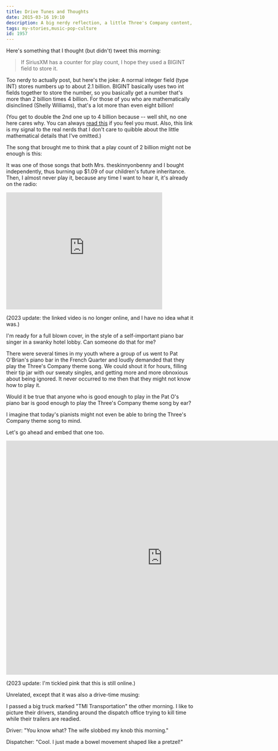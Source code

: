 ```yaml
---
title: Drive Tunes and Thoughts
date: 2015-03-16 19:10
description: A big nerdy reflection, a little Three's Company content, and then an out-of-the-blue joke that really hits.
tags: my-stories,music-pop-culture
id: 1957
---
```

Here's something that I thought (but didn't) tweet this morning:

<blockquote>If SiriusXM has a counter for play count, I hope they used a BIGINT field to store it.</blockquote>

Too nerdy to actually post, but here's the joke:  A normal integer field (type INT) stores numbers up to about 2.1 billion.  BIGINT basically uses two int fields together to store the number, so you basically get a number that's more than 2 billion times 4 billion.  For those of you who are mathematically disinclined (Shelly Williams), that's a lot more than even eight billion!  

(You get to double the 2nd one up to 4 billion because -- well shit, no one here cares why.  You can always <a href="https://learn.microsoft.com/en-us/sql/t-sql/data-types/int-bigint-smallint-and-tinyint-transact-sql?view=sql-server-ver16" target="_blank">read this</a> if you feel you must.  Also, this link is my signal to the real nerds that I don't care to quibble about the little mathematical details that I've omitted.)

The song that brought me to think that a play count of 2 billion might not be enough is this:

It was one of those songs that both Mrs. theskinnyonbenny and I bought independently, thus burning up $1.09 of our children's future inheritance.  Then, I almost never play it, because any time I want to hear it, it's already on the radio:

<iframe width="420" height="315" src="https://www.youtube.com/embed/CmQy6qgV2cM" frameborder="0" allowfullscreen></iframe>

(2023 update:  the linked video is no longer online, and I have no idea what it was.)

I'm ready for a full blown cover, in the style of a self-important piano bar singer in a swanky hotel lobby.  Can someone do that for me?

There were several times in my youth where a group of us went to Pat O'Brian's piano bar in the French Quarter and loudly demanded that they play the Three's Company theme song.  We could shout it for hours, filling their tip jar with our sweaty singles, and getting more and more obnoxious about being ignored.  It never occurred to me then that they might not know how to play it.  

Would it be true that anyone who is good enough to play in the Pat O's piano bar is good enough to play the Three's Company theme song by ear?

I imagine that today's pianists might not even be able to bring the Three's Company theme song to mind.

Let's go ahead and embed that one too.

<iframe width="840" height="630" src="https://www.youtube.com/embed/rX0cSaaLcXo" title="Three&#39;s Company Season Four theme song" frameborder="0" allow="accelerometer; autoplay; clipboard-write; encrypted-media; gyroscope; picture-in-picture; web-share" allowfullscreen></iframe>

(2023 update:  I'm tickled pink that this is still online.)

Unrelated, except that it was also a drive-time musing:

I passed a big truck marked "TMI Transportation" the other morning.  I like to picture their drivers, standing around the dispatch office trying to kill time while their trailers are readied.  

Driver:  "You know what?  The wife slobbed my knob this morning." 

Dispatcher:  "Cool.  I just made a bowel movement shaped like a pretzel!"
